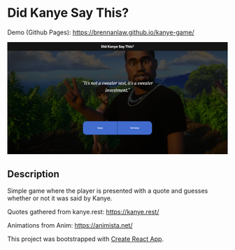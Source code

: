 
# Did Kanye Say This?

Demo (Github Pages): https://brennanlaw.github.io/kanye-game/

![Alt text](public/demo-screenshot.png?raw=true "Demo screenshot")

## Description

Simple game where the player is presented with a quote and guesses whether or not it was said by Kanye.

Quotes gathered from kanye.rest: https://kanye.rest/

Animations from Anim: https://animista.net/

This project was bootstrapped with [Create React App](https://github.com/facebook/create-react-app).

